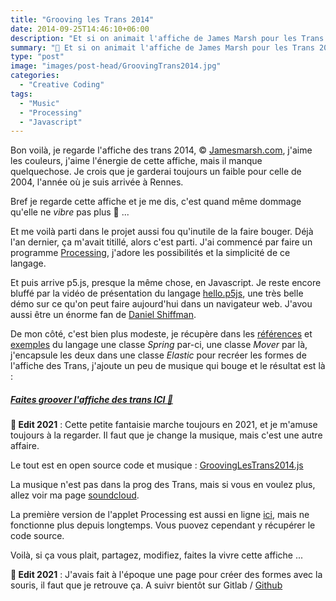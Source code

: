 ```yaml
---
title: "Grooving les Trans 2014"
date: 2014-09-25T14:46:10+06:00
description: "Et si on animait l'affiche de James Marsh pour les Trans 2014"
summary: "💫 Et si on animait l'affiche de James Marsh pour les Trans 2014 ? Un sketch réalisé avec Processing / P5js"
type: "post"
image: "images/post-head/GroovingTrans2014.jpg"
categories: 
  - "Creative Coding"
tags:
  - "Music"
  - "Processing"
  - "Javascript"
---
```


Bon voilà, je regarde l'affiche des trans 2014, © [Jamesmarsh.com](http://jamesmarsh.com/ "jamesmarsh.com"), j'aime les couleurs, j'aime l'énergie de cette affiche, mais il manque quelquechose. Je crois que je garderai toujours un faible pour celle de 2004, l'année où je suis arrivée à Rennes.

Bref je regarde cette affiche et je me dis, c'est quand même dommage qu'elle ne *vibre* pas plus 🤩 ...

Et me voilà parti dans le projet aussi fou qu'inutile de la faire bouger. Déjà l'an dernier, ça m'avait titillé, alors c'est parti. J'ai commencé par faire un programme [Processing](http://processing.org/ "Processing - creative coding"), j'adore les possibilités et la simplicité de ce langage.

Et puis arrive p5.js, presque la même chose, en Javascript. Je reste encore bluffé par la vidéo de présentation du langage [hello.p5js](http://hello.p5js.org/),  une très belle démo sur ce qu'on peut faire aujourd'hui dans un navigateur web. J'avou aussi être un énorme fan de [Daniel Shiffman](https://shiffman.net/).

De mon côté, c'est bien plus modeste, je récupère dans les [références](http://p5js.org/reference/ "http://p5js.org/reference/") et [exemples](http://p5js.org/learn/ "exemples p5.js") du langage une classe *Spring* par-ci, une classe *Mover* par là, j'encapsule les deux dans une classe *Elastic* pour recréer les formes de l'affiche des Trans, j'ajoute un peu de musique qui bouge et le résultat est là :

##### [Faites groover l'affiche des trans ICI 🥂](http://gilles.gonon.free.fr/GroovingTrans2014/ "Grooving les trans")

**💫 Edit 2021** : Cette petite fantaisie marche toujours en 2021, et je m'amuse toujours à la regarder. Il faut que je change la musique, mais c'est une autre affaire.

Le tout est en open source code et musique : [GroovingLesTrans2014.js](http://gilles.gonon.free.fr/GroovingTrans2014/GroovingLesTrans2014.js "code javascript de l")

La musique n'est pas dans la prog des Trans, mais si vous en voulez plus, allez voir ma page [soundcloud](https://soundcloud.com/giloooop).

La première version de l'applet Processing est aussi en ligne [ici](http://gilles.gonon.free.fr/GroovingTrans2014/applet "Applet processing"), mais ne fonctionne plus depuis longtemps. Vous puovez cependant y récupérer le code source. 

Voilà, si ça vous plait, partagez, modifiez, faites la vivre cette affiche ...

**💫 Edit 2021** : J'avais fait à l'époque une page pour créer des formes avec la souris, il faut que je retrouve ça. A suivr bientôt sur Gitlab / [Github](https://github.com/giloop)